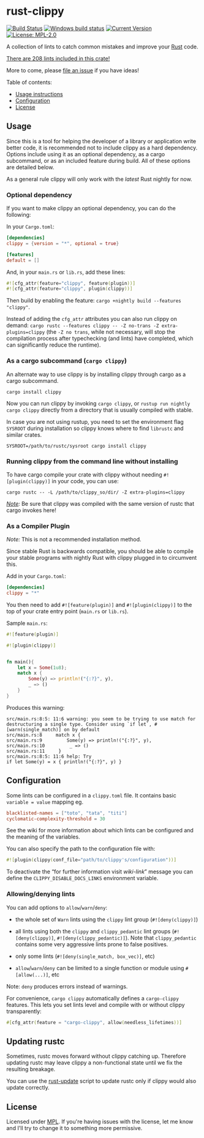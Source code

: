 # rust-clippy

[![Build Status](https://travis-ci.org/rust-lang-nursery/rust-clippy.svg?branch=master)](https://travis-ci.org/rust-lang-nursery/rust-clippy)
[![Windows build status](https://ci.appveyor.com/api/projects/status/github/rust-lang-nursery/rust-clippy?svg=true)](https://ci.appveyor.com/project/rust-lang-nursery/rust-clippy)
[![Current Version](http://meritbadge.herokuapp.com/clippy)](https://crates.io/crates/clippy)
[![License: MPL-2.0](https://img.shields.io/crates/l/clippy.svg)](#license)

A collection of lints to catch common mistakes and improve your [Rust](https://github.com/rust-lang/rust) code.

[There are 208 lints included in this crate!](https://rust-lang-nursery.github.io/rust-clippy/master/index.html)

More to come, please [file an issue](https://github.com/rust-lang-nursery/rust-clippy/issues) if you have ideas!

Table of contents:

*   [Usage instructions](#usage)
*   [Configuration](#configuration)
*   [License](#license)

## Usage

Since this is a tool for helping the developer of a library or application
write better code, it is recommended not to include clippy as a hard dependency.
Options include using it as an optional dependency, as a cargo subcommand, or
as an included feature during build. All of these options are detailed below.

As a general rule clippy will only work with the *latest* Rust nightly for now.

### Optional dependency

If you want to make clippy an optional dependency, you can do the following:

In your `Cargo.toml`:

```toml
[dependencies]
clippy = {version = "*", optional = true}

[features]
default = []
```

And, in your `main.rs` or `lib.rs`, add these lines:

```rust
#![cfg_attr(feature="clippy", feature(plugin))]
#![cfg_attr(feature="clippy", plugin(clippy))]
```

Then build by enabling the feature: `cargo +nightly build --features "clippy"`.

Instead of adding the `cfg_attr` attributes you can also run clippy on demand:
`cargo rustc --features clippy -- -Z no-trans -Z extra-plugins=clippy`
(the `-Z no trans`, while not necessary, will stop the compilation process after
typechecking (and lints) have completed, which can significantly reduce the runtime).

### As a cargo subcommand (`cargo clippy`)

An alternate way to use clippy is by installing clippy through cargo as a cargo
subcommand.

```terminal
cargo install clippy
```

Now you can run clippy by invoking `cargo clippy`, or
`rustup run nightly cargo clippy` directly from a directory that is usually
compiled with stable.

In case you are not using rustup, you need to set the environment flag
`SYSROOT` during installation so clippy knows where to find `librustc` and
similar crates.

```terminal
SYSROOT=/path/to/rustc/sysroot cargo install clippy
```

### Running clippy from the command line without installing

To have cargo compile your crate with clippy without needing `#![plugin(clippy)]`
in your code, you can use:

```terminal
cargo rustc -- -L /path/to/clippy_so/dir/ -Z extra-plugins=clippy
```

*[Note](https://github.com/rust-lang-nursery/rust-clippy/wiki#a-word-of-warning):*
Be sure that clippy was compiled with the same version of rustc that cargo invokes here!

### As a Compiler Plugin

*Note:* This is not a recommended installation method.

Since stable Rust is backwards compatible, you should be able to
compile your stable programs with nightly Rust with clippy plugged in to
circumvent this.

Add in your `Cargo.toml`:

```toml
[dependencies]
clippy = "*"
```

You then need to add `#![feature(plugin)]` and `#![plugin(clippy)]` to the top
of your crate entry point (`main.rs` or `lib.rs`).

Sample `main.rs`:

```rust
#![feature(plugin)]

#![plugin(clippy)]


fn main(){
    let x = Some(1u8);
    match x {
        Some(y) => println!("{:?}", y),
        _ => ()
    }
}
```

Produces this warning:

```terminal
src/main.rs:8:5: 11:6 warning: you seem to be trying to use match for destructuring a single type. Consider using `if let`, #[warn(single_match)] on by default
src/main.rs:8     match x {
src/main.rs:9         Some(y) => println!("{:?}", y),
src/main.rs:10         _ => ()
src/main.rs:11     }
src/main.rs:8:5: 11:6 help: Try
if let Some(y) = x { println!("{:?}", y) }
```

## Configuration

Some lints can be configured in a `clippy.toml` file. It contains basic `variable = value` mapping eg.

```toml
blacklisted-names = ["toto", "tata", "titi"]
cyclomatic-complexity-threshold = 30
```

See the wiki for more information about which lints can be configured and the
meaning of the variables.

You can also specify the path to the configuration file with:

```rust
#![plugin(clippy(conf_file="path/to/clippy's/configuration"))]
```

To deactivate the “for further information visit *wiki-link*” message you can
define the `CLIPPY_DISABLE_DOCS_LINKS` environment variable.

### Allowing/denying lints

You can add options  to `allow`/`warn`/`deny`:

*   the whole set of `Warn` lints using the `clippy` lint group (`#![deny(clippy)]`)

*   all lints using both the `clippy` and `clippy_pedantic` lint groups (`#![deny(clippy)]`,
    `#![deny(clippy_pedantic)]`). Note that `clippy_pedantic` contains some very aggressive
    lints prone to false positives.

*   only some lints (`#![deny(single_match, box_vec)]`, etc)

*   `allow`/`warn`/`deny` can be limited to a single function or module using `#[allow(...)]`, etc

Note: `deny` produces errors instead of warnings.

For convenience, `cargo clippy` automatically defines a `cargo-clippy`
features. This lets you set lints level and compile with or without clippy
transparently:

```rust
#[cfg_attr(feature = "cargo-clippy", allow(needless_lifetimes))]
```

## Updating rustc

Sometimes, rustc moves forward without clippy catching up. Therefore updating
rustc may leave clippy a non-functional state until we fix the resulting
breakage.

You can use the [rust-update](rust-update) script to update rustc only if
clippy would also update correctly.

## License

Licensed under [MPL](https://www.mozilla.org/MPL/2.0/).
If you're having issues with the license, let me know and I'll try to change it to something more permissive.
